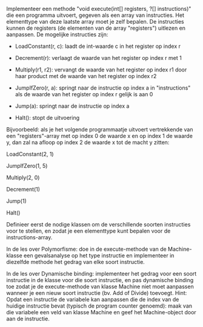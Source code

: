 Implementeer een methode "void execute(int[] registers, ?[] instructions)" die een programma uitvoert, gegeven als een array van instructies. Het elementtype van deze laatste array moet je zelf bepalen. De instructies kunnen de registers (de elementen van de array "registers") uitlezen en aanpassen. De mogelijke instructies zijn:

- LoadConstant(r, c): laadt de int-waarde c in het register op index r

- Decrement(r): verlaagt de waarde van het register op index r met 1

- Multiply(r1, r2): vervangt de waarde van het register op index r1 door haar product met de waarde van het register op index r2

- JumpIfZero(r, a): springt naar de instructie op index a in "instructions" als de waarde van het register op index r gelijk is aan 0

- Jump(a): springt naar de instructie op index a

- Halt(): stopt de uitvoering

Bijvoorbeeld: als je het volgende programmaatje uitvoert vertrekkende van een "registers"-array met op index 0 de waarde x en op index 1 de waarde y, dan zal na afloop op index 2 de waarde x tot de macht y zitten:

LoadConstant(2, 1)

JumpIfZero(1, 5)

Multiply(2, 0)

Decrement(1)

Jump(1)

Halt()

Definieer eerst de nodige klassen om de verschillende soorten instructies voor te stellen, en zodat je een elementtype kunt bepalen voor de instructions-array.

In de les over Polymorfisme: doe in de execute-methode van de Machine-klasse een gevalsanalyse op het type instructie en implementeer in diezelfde methode het gedrag van elke soort instructie.

In de les over Dynamische binding: implementeer het gedrag voor een soort instructie in de klasse voor die soort instructie, en pas dynamische binding toe zodat je de execute-methode van klasse Machine niet moet aanpassen wanneer je een nieuw soort instructie (bv. Add of Divide) toevoegt. Hint: Opdat een instructie de variabele kan aanpassen die de index van de huidige instructie bevat (typisch de program counter genoemd): maak van die variabele een veld van klasse Machine en geef het Machine-object door aan de instructie.
